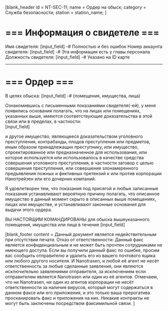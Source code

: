 [blank_header
id = NT-SEC-11;
name = Ордер на обыск;
category = Служба безопасности;
station = station_name;
]

# === Информация о свидетеле ===

Имя свидетеля: [input_field]
-# Полностью и без ошибок
Номер аккаунта свидетеля: [input_field]
-# Эта информация есть у главы персонала
Должность свидетеля: [input_field]
-# Указано на ID карте

---

# === Ордер ===

В целях обыска: [input_field]
-# (помещения, имущества, лица)
<br>

Ознакомившись с письменными показаниями свидетеля(-ей), у меня появились основания полагать, что на лицах или помещениях, указанных выше, имеются соответствующие доказательства в этой связи или в пределах, в частности:<br>
[input_field]
<br>

и другое имущество, являющееся доказательством уголовного преступления, контрабанды, плодов преступления или предметов, иным образом принадлежащих преступнику, или имущество, спроектированное или предназначенное для использования, или которое используется или использовалось в качестве средства совершения уголовного преступления, в частности заговор с целью совершения преступления, или совершения злонамеренного предъявления ложных и фиктивных претензий к или против корпорации Нанотрейзен или его дочерних компаний.

Я удовлетворен тем, что показания под присягой и любые записанные показания устанавливают вероятную причину полагать, что описанное имущество в данный момент скрыто в описанных выше помещениях, лицах или имуществе, и устанавливают законные основания для выдачи этого ордера.

ВЫ НАСТОЯЩИМ КОМАНДИРОВАНЫ для обыска вышеуказанного помещения, имущества или лица в течение [input_field]

[blank_footer
content = Данный документ является недействительным при отсутствии печати.
Отказ от ответственности: Данный факс является конфиденциальным и не может быть прочтен сотрудниками не имеющего доступа. Если вы получили данный факс по ошибке, просим вас сообщить отправителю и удалить его из вашего почтового ящика или любого другого носителя. И Nanotrasen, и любой её агент не несёт ответственность за любые сделанные заявления, они являются исключительно заявлениями отправителя, за исключением если отправителем является Nanotrasen или один из её агентов. Отмечаем, что ни Nanotrasen, ни один из агентов корпорации не несёт ответственности за наличие вирусов, который могут содержаться в данном факсе или его приложения, и это только ваша прерогатива просканировать факс и приложения на них. Никакие контракты не могут быть заключены посредством факсимильной связи.
]

